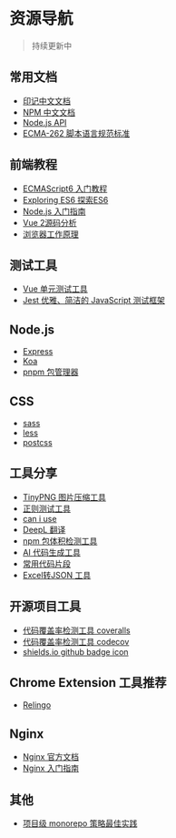 <!--
 * @Descripttion: 
 * @Author: zhangai
 * @Date: 2022-08-27 11:16:03
-->
# 资源导航
> 持续更新中

## 常用文档
* [印记中文文档](https://docschina.org/)
* [NPM 中文文档](https://www.npmjs.cn/)
* [Node.js API](http://nodejs.cn/api/)
* [ECMA-262 脚本语言规范标准](https://262.ecma-international.org/10.0/#sec-intro)
## 前端教程
* [ECMAScript6 入门教程](http://es6.ruanyifeng.com/#docs/intro)
* [Exploring ES6 探索ES6](https://exploringjs.com/es6.html)
* [Node.js 入门指南](http://nodejs.cn/learn/)
* [Vue 2源码分析](https://ustbhuangyi.github.io/vue-analysis/)
* [浏览器工作原理](https://www.html5rocks.com/zh/tutorials/internals/howbrowserswork/)

## 测试工具
* [Vue 单元测试工具](https://v1.test-utils.vuejs.org/zh/)
* [Jest 优雅、简洁的 JavaScript 测试框架](https://jestjs.io/zh-Hans/)
## Node.js
* [Express](https://www.expressjs.com.cn/)
* [Koa](https://koa.bootcss.com/)
* [pnpm 包管理器](https://pnpm.io/zh/motivation)

## CSS
* [sass](https://sass-guidelin.es/zh/)
* [less](https://lesscss.org/)
* [postcss](http://postcss.docschina.org/)

## 工具分享
* [TinyPNG 图片压缩工具](https://tinify.cn/)
* [正则测试工具](https://regexr.com/)
* [can i use](https://caniuse.com/)
* [DeepL 翻译](https://www.deepl.com/translator#)
* [npm 包体积检测工具](https://packagephobia.com/)
* [AI 代码生成工具](https://copilot.github.com/)
* [常用代码片段](https://www.30secondsofcode.org/)
* [Excel转JSON 工具](https://github.com/Aaronlamz/excel-to-json)

## 开源项目工具
* [代码覆盖率检测工具 coveralls](https://coveralls.io/)
* [代码覆盖率检测工具 codecov](https://app.codecov.io/)
* [shields.io github badge icon](https://shields.io/)

## Chrome Extension 工具推荐
* [Relingo](https://relingo.net/zh/index)
## Nginx
* [Nginx 官方文档](https://nginx.org/en/docs/)
* [Nginx 入门指南](https://www.w3cschool.cn/nginx/)

## 其他
* [项目级 monorepo 策略最佳实践](https://segmentfault.com/a/1190000039157365)
